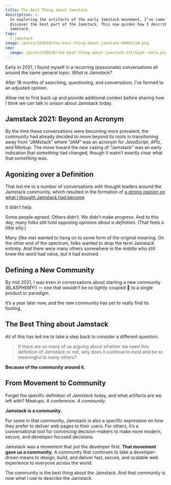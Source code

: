 ```yaml
---
title: The Best Thing about Jamstack
description: >-
  In exploring the artifacts of the early Jamstack movement, I’ve come to
  discover the best part of the Jamstack. This now guides how I describe
  Jamstack.
tags:
  - jamstack
image: /posts/220518/the-best-thing-about-jamstack-bRAUIx1B.png
seo:
  image: /posts/220518/the-best-thing-about-jamstack-11FcGvph--meta.png
---
```


Early in 2021, I found myself in a recurring (passionate) conversations all around the same general topic: _What is Jamstack?_

After 18 months of searching, questioning, and conversation, I’ve formed to an adjusted opinion.

Allow me to first back up and provide additional context before sharing how I think we can talk in unison about Jamstack today.

## Jamstack 2021: Beyond an Acronym

By the time these conversations were becoming more prevalent, the community had already decided to move beyond its roots in transitioning away from “JAMstack” where “JAM” was an acronym for _JavaScript, APIs, and Markup._ The move toward the new casing of “Jamstack” was an early indication that _something_ had changed, though it wasn’t exactly clear what that _something_ was.

## Agonizing over a Definition

That led me to a number of conversations with thought leaders around the Jamstack community, which resulted in the formation of [a strong opinion on what I thought Jamstack had become](https://www.seancdavis.com/posts/jamstack-evolution-and-redefinition/).

It didn’t help.

Some people agreed. Others didn’t. We didn’t make progress. And to this day, many folks still hold opposing opinions _about a definition_. (That feels a little silly.)

Many (like me) wanted to hang on to some form of the original meaning. On the other end of the spectrum, folks wanted to drop the term Jamstack entirely. And there were many others somewhere in the middle who still knew _the word_ had value, but it had evolved.

## Defining a New Community

By mid 2021, I was even in conversations about starting a new community (BLASPHEMY!) — one that wouldn’t be so tightly coupled 🥁 to a single product or paradigm.

It’s a year later now, and the new community has yet to really find its footing.

## The Best Thing about Jamstack

All of this has led me to take a step back to consider a different question:

> If there are so many of us arguing about whether we need this definition of _Jamstack_ or not, why does it continue to exist and be so meaningful to many others?

**Because of the community around it.**

## From Movement to Community

Forget the specific definition of _Jamstack_ today, and what artifacts are we left with? Meetups. A conference. _A community_.

**Jamstack is a community.**

For some in that community, Jamstack is also a specific expression on how they prefer to deliver web pages to their users. For others, it’s a conversational tool for convincing decision-makers to make more modern, secure, and developer-focused decisions.

Jamstack was a movement that put the developer first. **That movement gave us a community.** A community that continues to take a developer-driven means to design, build, and deliver fast, secure, and scalable web experience to everyone across the world.

The community is the best thing about the Jamstack. And that community is now what I use to describe the Jamstack.
